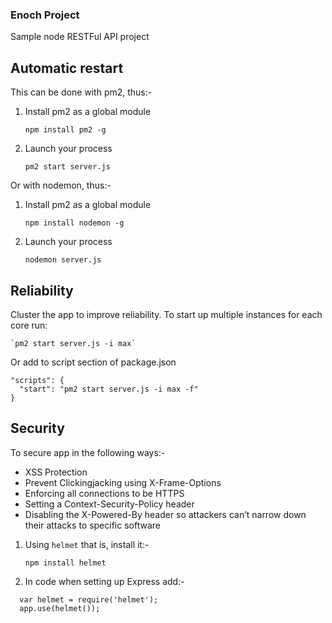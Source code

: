 ### Enoch Project
Sample node RESTFul API project


## Automatic restart
This can be done with pm2, thus:-

1. Install pm2 as a global module

    `npm install pm2 -g`

2. Launch your process

    `pm2 start server.js`

Or with nodemon, thus:-
1. Install pm2 as a global module

    `npm install nodemon -g`

2. Launch your process

    `nodemon server.js`

## Reliability
Cluster the app to improve reliability. To start up multiple instances for each core run:

    `pm2 start server.js -i max`

Or add to script section of package.json
```
"scripts": {
  "start": "pm2 start server.js -i max -f"
}
```

## Security 
To secure app in the following ways:-
- XSS Protection
- Prevent Clickingjacking using X-Frame-Options
- Enforcing all connections to be HTTPS
- Setting a Context-Security-Policy header
- Disabling the X-Powered-By header so attackers can’t narrow down their attacks to specific software

1. Using `helmet` that is, install it:-

    `npm install helmet`

2. In code when setting up Express add:-
```
  var helmet = require('helmet');
  app.use(helmet());

```
